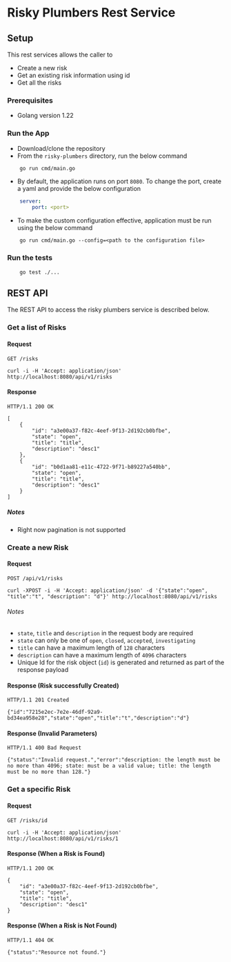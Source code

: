 # Risky Plumbers Rest Service

## Setup
This rest services allows the caller to
- Create a new risk
- Get an existing risk information using id
- Get all the risks

### Prerequisites
- Golang version 1.22

### Run the App
- Download/clone the repository
- From the `risky-plumbers` directory, run the below command
```console
    go run cmd/main.go
```

- By default, the application runs on port `8080`. To change the port, create a yaml and provide the below configuration
```yaml
    server:
        port: <port>
```

- To make the custom configuration effective, application must be run using the below command

```console
    go run cmd/main.go --config=<path to the configuration file>
```

### Run the tests

```console
    go test ./...
```

## REST API

The REST API to access the risky plumbers service is described below.

### Get a list of Risks

#### Request

`GET /risks`

    curl -i -H 'Accept: application/json' http://localhost:8080/api/v1/risks

#### Response

    HTTP/1.1 200 OK

    [
        {
            "id": "a3e00a37-f82c-4eef-9f13-2d192cb0bfbe",
            "state": "open",
            "title": "title",
            "description": "desc1"
        },
        {
            "id": "b0d1aa81-e11c-4722-9f71-b89227a540bb",
            "state": "open",
            "title": "title",
            "description": "desc1"
        }
    ]

##### Notes
- Right now pagination is not supported

### Create a new Risk

#### Request

`POST /api/v1/risks`

    curl -XPOST -i -H 'Accept: application/json' -d '{"state":"open", "title":"t", "description": "d"}' http://localhost:8080/api/v1/risks


###### Notes 
- `state`, `title` and `description` in the request body are required
- `state` can only be one of `open`, `closed`, `accepted`, `investigating`
- `title` can have a maximum length of `128` characters
- `description` can have a maximum length of `4096` characters
- Unique Id for the risk object (`id`) is generated and returned as part of the response payload 

#### Response (Risk successfully Created)

    HTTP/1.1 201 Created

    {"id":"7215e2ec-7e2e-46df-92a9-bd34ea958e28","state":"open","title":"t","description":"d"}


#### Response (Invalid Parameters)

    HTTP/1.1 400 Bad Request

    {"status":"Invalid request.","error":"description: the length must be no more than 4096; state: must be a valid value; title: the length must be no more than 128."}


### Get a specific Risk

#### Request

`GET /risks/id`

    curl -i -H 'Accept: application/json' http://localhost:8080/api/v1/risks/1

#### Response (When a Risk is Found)

    HTTP/1.1 200 OK

    {
        "id": "a3e00a37-f82c-4eef-9f13-2d192cb0bfbe",
        "state": "open",
        "title": "title",
        "description": "desc1"
    }

#### Response (When a Risk is Not Found)

    HTTP/1.1 404 OK

    {"status":"Resource not found."}


